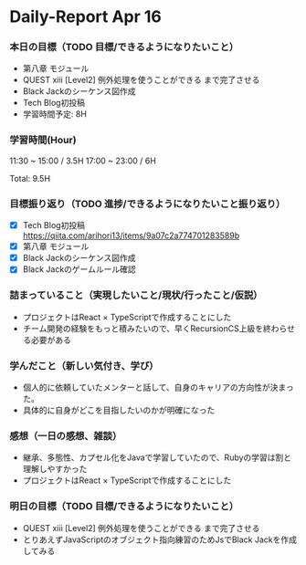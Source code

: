 # Daily-Report Apr 16

### 本日の目標（TODO 目標/できるようになりたいこと）
- 第八章 モジュール
- QUEST xiii [Level2] 例外処理を使うことができる まで完了させる
- Black Jackのシーケンス図作成
- Tech Blog初投稿
- 学習時間予定: 8H

### 学習時間(Hour)
11:30 ~ 15:00 / 3.5H
17:00 ~ 23:00 / 6H

Total: 9.5H


### 目標振り返り（TODO 進捗/できるようになりたいこと振り返り）
- [x] Tech Blog初投稿 https://qiita.com/arihori13/items/9a07c2a774701283589b
- [x] 第八章 モジュール
- [x] Black Jackのシーケンス図作成
- [x] Black Jackのゲームルール確認

### 詰まっていること（実現したいこと/現状/行ったこと/仮説）
- プロジェクトはReact × TypeScriptで作成することにした
- チーム開発の経験をもっと積みたいので、早くRecursionCS上級を終わらせる必要がある

### 学んだこと（新しい気付き、学び）
- 個人的に依頼していたメンターと話して、自身のキャリアの方向性が決まった。
- 具体的に自身がどこを目指したいのかが明確になった


### 感想（一日の感想、雑談）
- 継承、多態性、カプセル化をJavaで学習していたので、Rubyの学習は割と理解しやすかった
- プロジェクトはReact × TypeScriptで作成することにした
### 明日の目標（TODO 目標/できるようになりたいこと）
- QUEST xiii [Level2] 例外処理を使うことができる まで完了させる
- とりあえずJavaScriptのオブジェクト指向練習のためJsでBlack Jackを作成してみる